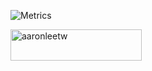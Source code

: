 ![Metrics](https://metrics.lecoq.io/aaronleetw?template=classic&languages=1&lines=1&isocalendar=1&isocalendar.duration=half-year&languages.limit=8&languages.threshold=0%25&languages.colors=github&languages.sections=most-used&languages.indepth=false&languages.analysis.timeout=15&languages.categories=markup%2C%20programming&languages.recent.categories=markup%2C%20programming&languages.recent.load=300&languages.recent.days=14&config.timezone=Asia%2FTaipei)
<p><a href="https://www.buymeacoffee.com/aaronleetw"> <img align="left" src="https://cdn.buymeacoffee.com/buttons/v2/default-yellow.png" height="50" width="210" alt="aaronleetw" /></a></p><br><br><br>
